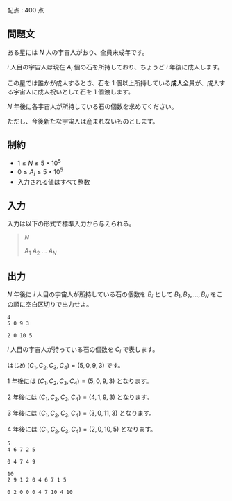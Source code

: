 配点 : $400$ 点

## 問題文

ある星には $N$ 人の宇宙人がおり、全員未成年です。

$i$ 人目の宇宙人は現在 $A_i$ 個の石を所持しており、ちょうど $i$ 年後に成人します。

この星では誰かが成人するとき、石を $1$ 個以上所持している**成人**全員が、成人する宇宙人に成人祝いとして石を $1$ 個渡します。

$N$ 年後に各宇宙人が所持している石の個数を求めてください。

ただし、今後新たな宇宙人は産まれないものとします。

## 制約

- $1 \leq N \leq 5 \times 10^5$
- $0 \leq A_i \leq 5 \times 10^5$
- 入力される値はすべて整数

## 入力

入力は以下の形式で標準入力から与えられる。

> $N$
> 
> $A_1$ $A_2$ $\ldots$ $A_N$

## 出力

$N$ 年後に $i$ 人目の宇宙人が所持している石の個数を $B_i$ として $B_1, B_2, \ldots, B_N$ をこの順に空白区切りで出力せよ。

```input1
4
5 0 9 3
```

```output1
2 0 10 5
```

$i$ 人目の宇宙人が持っている石の個数を $C_i$ で表します。

はじめ $(C_1, C_2, C_3, C_4) = (5, 0, 9, 3)$ です。

$1$ 年後には $(C_1, C_2, C_3, C_4) = (5, 0, 9, 3)$ となります。

$2$ 年後には $(C_1, C_2, C_3, C_4) = (4, 1, 9, 3)$ となります。

$3$ 年後には $(C_1, C_2, C_3, C_4) = (3, 0, 11, 3)$ となります。

$4$ 年後には $(C_1, C_2, C_3, C_4) = (2, 0, 10, 5)$ となります。

```input2
5
4 6 7 2 5
```

```output2
0 4 7 4 9
```

```input3
10
2 9 1 2 0 4 6 7 1 5
```

```output3
0 2 0 0 0 4 7 10 4 10
```